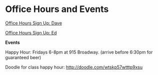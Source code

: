 # Office Hours and Events

[Office Hours Sign Up: Dave](https://www.google.com/calendar/selfsched?sstoken=UUJjNUJzODlzeDdPfGRlZmF1bHR8MTQ3MjQwYzU4M2M3NmFkODRhMTdhN2Y1MDNlNjE2NGI)

[Office Hours Sign Up: Ed](https://www.google.com/calendar/selfsched?sstoken=UUowVUZtNDJlNGlJfGRlZmF1bHR8MDUxMjk5YmEzMDQyMTJkN2ZjZjY3NmUwNmVkMWZiNzg)

**Events**

Happy Hour: Fridays 6-8pm at 915 Broadway.  (arrive before 6:30pm for guaranteed beer)

Doodle for class happy hour:
 http://doodle.com/wtskp57wtttp9xsu

